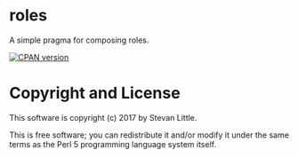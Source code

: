 # roles

A simple pragma for composing roles.

[![CPAN version](https://badge.fury.io/pl/roles.svg)](https://metacpan.org/pod/roles)

# Copyright and License

This software is copyright (c) 2017 by Stevan Little.

This is free software; you can redistribute it and/or modify it under
the same terms as the Perl 5 programming language system itself.


